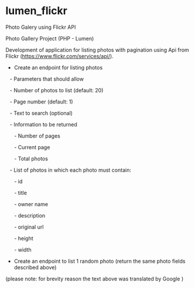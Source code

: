 # lumen_flickr
Photo Galery using Flickr  API 

Photo Gallery Project (PHP - Lumen)

Development of application for listing photos with pagination using Api from Flickr (https://www.flickr.com/services/api/).

- Create an endpoint for listing photos

&nbsp;&nbsp;&nbsp;- Parameters that should allow

&nbsp;&nbsp;&nbsp;- Number of photos to list (default: 20)

&nbsp;&nbsp;&nbsp;- Page number (default: 1)

&nbsp;&nbsp;&nbsp;- Text to search (optional)

&nbsp;&nbsp;&nbsp;- Information to be returned

&nbsp;&nbsp;&nbsp;&nbsp;&nbsp;&nbsp;- Number of pages

&nbsp;&nbsp;&nbsp;&nbsp;&nbsp;&nbsp;- Current page

&nbsp;&nbsp;&nbsp;&nbsp;&nbsp;&nbsp;- Total photos



&nbsp;&nbsp;&nbsp;- List of photos in which each photo must contain:

&nbsp;&nbsp;&nbsp;&nbsp;&nbsp;&nbsp;- id

&nbsp;&nbsp;&nbsp;&nbsp;&nbsp;&nbsp;- title

&nbsp;&nbsp;&nbsp;&nbsp;&nbsp;&nbsp;- owner name

&nbsp;&nbsp;&nbsp;&nbsp;&nbsp;&nbsp;- description

&nbsp;&nbsp;&nbsp;&nbsp;&nbsp;&nbsp;- original url

&nbsp;&nbsp;&nbsp;&nbsp;&nbsp;&nbsp;- height  

&nbsp;&nbsp;&nbsp;&nbsp;&nbsp;&nbsp;- width


- Create an endpoint to list 1 random photo (return the same photo fields described above)



(please note: for brevity reason the text above was translated by Google )

